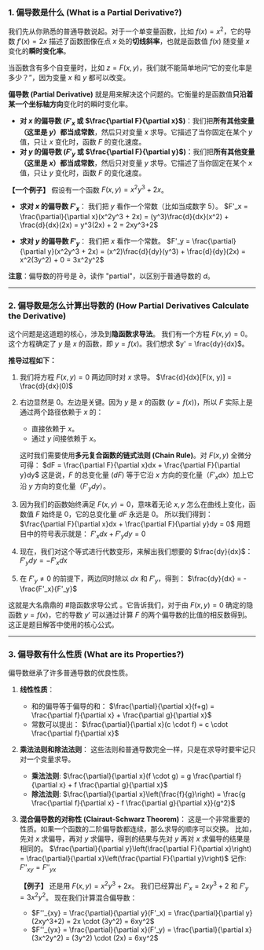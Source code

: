 ### 1. 偏导数是什么 (What is a Partial Derivative?)

我们先从你熟悉的普通导数说起。对于一个单变量函数，比如 $f(x)=x^2$，它的导数 $f'(x)=2x$ 描述了函数图像在点 $x$ 处的**切线斜率**，也就是函数值 $f(x)$ 随变量 $x$ 变化的**瞬时变化率**。

当函数含有多个自变量时，比如 $z = F(x, y)$，我们就不能简单地问“它的变化率是多少？”，因为变量 $x$ 和 $y$ 都可以改变。

**偏导数 (Partial Derivative)** 就是用来解决这个问题的。它衡量的是函数值**只沿着某一个坐标轴方向**变化时的瞬时变化率。

*   **对 $x$ 的偏导数 ($F'_x$ 或 $\frac{\partial F}{\partial x}$)**：我们把**所有其他变量（这里是 $y$）都当成常数**，然后只对变量 $x$ 求导。它描述了当你固定在某个 $y$ 值，只让 $x$ 变化时，函数 $F$ 的变化速度。
*   **对 $y$ 的偏导数 ($F'_y$ 或 $\frac{\partial F}{\partial y}$)**：我们把**所有其他变量（这里是 $x$）都当成常数**，然后只对变量 $y$ 求导。它描述了当你固定在某个 $x$ 值，只让 $y$ 变化时，函数 $F$ 的变化速度。

**【一个例子】**
假设有一个函数 $F(x, y) = x^2y^3 + 2x$。
*   **求对 $x$ 的偏导数 $F'_x$**：
    我们把 $y$ 看作一个常数（比如当成数字 $5$）。
    $F'_x = \frac{\partial}{\partial x}(x^2y^3 + 2x) = (y^3)\frac{d}{dx}(x^2) + \frac{d}{dx}(2x) = y^3(2x) + 2 = 2xy^3+2$

*   **求对 $y$ 的偏导数 $F'_y$**：
    我们把 $x$ 看作一个常数。
    $F'_y = \frac{\partial}{\partial y}(x^2y^3 + 2x) = (x^2)\frac{d}{dy}(y^3) + \frac{d}{dy}(2x) = x^2(3y^2) + 0 = 3x^2y^2$

**注意**：偏导数的符号是 $\partial$，读作 "partial"，以区别于普通导数的 $d$。

---

### 2. 偏导数是怎么计算出导数的 (How Partial Derivatives Calculate the Derivative)

这个问题是这道题的核心，涉及到**隐函数求导法**。
我们有一个方程 $F(x, y) = 0$。这个方程确定了 $y$ 是 $x$ 的函数，即 $y=f(x)$。我们想求 $y' = \frac{dy}{dx}$。

**推导过程如下：**
1.  我们将方程 $F(x, y) = 0$ 两边同时对 $x$ 求导。
    $\frac{d}{dx}[F(x, y)] = \frac{d}{dx}(0)$

2.  右边显然是 $0$。左边是关键。因为 $y$ 是 $x$ 的函数 ($y=f(x)$)，所以 $F$ 实际上是通过两个路径依赖于 $x$ 的：
    *   直接依赖于 $x$。
    *   通过 $y$ 间接依赖于 $x$。

    这时我们需要使用**多元复合函数的链式法则 (Chain Rule)**。对 $F(x, y)$ 全微分可得：
    $dF = \frac{\partial F}{\partial x}dx + \frac{\partial F}{\partial y}dy$
    这是说，$F$ 的总变化量 ($dF$) 等于它沿 $x$ 方向的变化量（$F'_x dx$）加上它沿 $y$ 方向的变化量（$F'_y dy$）。

3.  因为我们的函数始终满足 $F(x, y) = 0$，意味着无论 $x, y$ 怎么在曲线上变化，函数值 $F$ 始终是 $0$，它的总变化量 $dF$ 永远是 $0$。
    所以我们得到：
    $\frac{\partial F}{\partial x}dx + \frac{\partial F}{\partial y}dy = 0$
    用题目中的符号表示就是：
    $F'_x dx + F'_y dy = 0$

4.  现在，我们对这个等式进行代数变形，来解出我们想要的 $\frac{dy}{dx}$：
    $F'_y dy = -F'_x dx$

5.  在 $F'_y \neq 0$ 的前提下，两边同时除以 $dx$ 和 $F'_y$，得到：
    $\frac{dy}{dx} = -\frac{F'_x}{F'_y}$

这就是大名鼎鼎的 #隐函数求导公式 。它告诉我们，对于由 $F(x,y)=0$ 确定的隐函数 $y=f(x)$，它的导数 $y'$ 可以通过计算 $F$ 的两个偏导数的比值的相反数得到。这正是题目解答中使用的核心公式。

---

### 3. 偏导数有什么性质 (What are its Properties?)

偏导数继承了许多普通导数的优良性质。

1.  **线性性质**：
    *   和的偏导等于偏导的和： $\frac{\partial}{\partial x}(f+g) = \frac{\partial f}{\partial x} + \frac{\partial g}{\partial x}$
    *   常数可以提出： $\frac{\partial}{\partial x}(c \cdot f) = c \cdot \frac{\partial f}{\partial x}$

2.  **乘法法则和除法法则**：
    这些法则和普通导数完全一样，只是在求导时要牢记只对一个变量求导。
    *   **乘法法则**: $\frac{\partial}{\partial x}(f \cdot g) = g \frac{\partial f}{\partial x} + f \frac{\partial g}{\partial x}$
    *   **除法法则**: $\frac{\partial}{\partial x}\left(\frac{f}{g}\right) = \frac{g \frac{\partial f}{\partial x} - f \frac{\partial g}{\partial x}}{g^2}$

3.  **混合偏导数的对称性 (Clairaut-Schwarz Theorem)**：
    这是一个非常重要的性质。如果一个函数的二阶偏导数都连续，那么求导的顺序可以交换。
    比如，先对 $x$ 求偏导，再对 $y$ 求偏导，得到的结果与先对 $y$ 再对 $x$ 求偏导的结果是相同的。
    $\frac{\partial}{\partial y}\left(\frac{\partial F}{\partial x}\right) = \frac{\partial}{\partial x}\left(\frac{\partial F}{\partial y}\right)$
    记作:
    $F''_{xy} = F''_{yx}$

    **【例子】**
    还是用 $F(x, y) = x^2y^3 + 2x$。
    我们已经算出 $F'_x = 2xy^3+2$ 和 $F'_y = 3x^2y^2$。
    现在我们计算混合偏导数：
    *   $F''_{xy} = \frac{\partial}{\partial y}(F'_x) = \frac{\partial}{\partial y}(2xy^3+2) = 2x \cdot (3y^2) = 6xy^2$
    *   $F''_{yx} = \frac{\partial}{\partial x}(F'_y) = \frac{\partial}{\partial x}(3x^2y^2) = (3y^2) \cdot (2x) = 6xy^2$